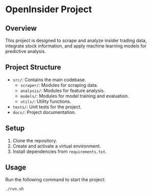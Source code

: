 # OpenInsider Project

## Overview
This project is designed to scrape and analyze insider trading data, integrate stock information, and apply machine learning models for predictive analysis.

## Project Structure
- `src/`: Contains the main codebase.
  - `scraper/`: Modules for scraping data.
  - `analysis/`: Modules for feature analysis.
  - `models/`: Modules for model training and evaluation.
  - `utils/`: Utility functions.
- `tests/`: Unit tests for the project.
- `docs/`: Project documentation.

## Setup
1. Clone the repository.
2. Create and activate a virtual environment.
3. Install dependencies from `requirements.txt`.

## Usage
Run the following command to start the project:

```bash
./run.sh
